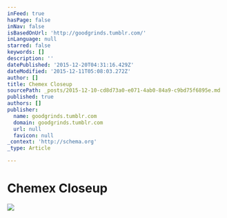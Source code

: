 ```yaml
---
inFeed: true
hasPage: false
inNav: false
isBasedOnUrl: 'http://goodgrinds.tumblr.com/'
inLanguage: null
starred: false
keywords: []
description: ''
datePublished: '2015-12-20T04:31:16.429Z'
dateModified: '2015-12-11T05:08:03.272Z'
author: []
title: Chemex Closeup
sourcePath: _posts/2015-12-10-cd8d73a0-e071-4ab0-84a9-c9bd75f6895e.md
published: true
authors: []
publisher:
  name: goodgrinds.tumblr.com
  domain: goodgrinds.tumblr.com
  url: null
  favicon: null
_context: 'http://schema.org'
_type: Article

---
```

# Chemex Closeup
![](http://41.media.tumblr.com/73dd72a90d0f097c73d4adac53e72d06/tumblr_nyuhioxT0A1szenbzo1_1280.jpg)